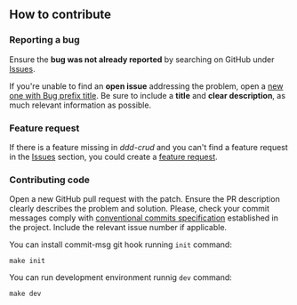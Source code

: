 ## How to contribute

### **Reporting a bug**

Ensure the **bug was not already reported** by searching on GitHub under 
[Issues](https://github.com/nmanero/ddd-crud/issues).

If you're unable to find an **open issue** addressing the problem, open a 
[new one with Bug prefix title](https://github.com/nmanero/ddd-crud/issues/new?title=[Bug]). 
Be sure to include a **title** and **clear description**, as much relevant information as possible.

### **Feature request**

If there is a feature missing in *ddd-crud* and you can't find a feature request in the 
[Issues](https://github.com/nmanero/ddd-crud/issues) section, you could create a 
[feature request](https://github.com/nmanero/ddd-crud/issues/new).

### **Contributing code**

Open a new GitHub pull request with the patch. Ensure the PR description clearly describes the problem and solution. 
Please, check your commit messages comply with [conventional commits specification](https://www.conventionalcommits.org) established in the project.
Include the relevant issue number if applicable.

You can install commit-msg git hook running `init` command:
```shell
make init
```

You can run development environment runnig `dev` command:
```shell
make dev
```